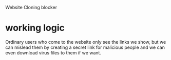 Website Cloning blocker

# working logic
Ordinary users who come to the website only see the links we show, but we can mislead them by creating a secret link for malicious people and we can even download virus files to them if we want.
